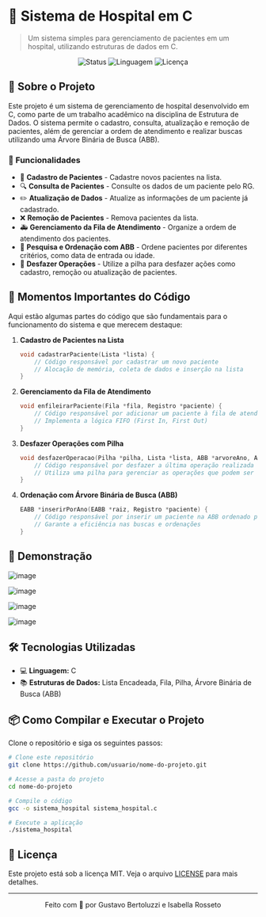 # 🏥 Sistema de Hospital em C

> Um sistema simples para gerenciamento de pacientes em um hospital, utilizando estruturas de dados em C.

<p align="center">
  <img src="https://img.shields.io/badge/Status-Em%20Desenvolvimento-yellow" alt="Status">
  <img src="https://img.shields.io/badge/Linguagem-C-%23007ACC" alt="Linguagem">
  <img src="https://img.shields.io/github/license/usuario/projeto" alt="Licença">
</p>

## 🚀 Sobre o Projeto

Este projeto é um sistema de gerenciamento de hospital desenvolvido em C, como parte de um trabalho acadêmico na disciplina de Estrutura de Dados. O sistema permite o cadastro, consulta, atualização e remoção de pacientes, além de gerenciar a ordem de atendimento e realizar buscas utilizando uma Árvore Binária de Busca (ABB).

### 📝 Funcionalidades

- 📝 **Cadastro de Pacientes** - Cadastre novos pacientes na lista.
- 🔍 **Consulta de Pacientes** - Consulte os dados de um paciente pelo RG.
- ✏️ **Atualização de Dados** - Atualize as informações de um paciente já cadastrado.
- ❌ **Remoção de Pacientes** - Remova pacientes da lista.
- 🚑 **Gerenciamento da Fila de Atendimento** - Organize a ordem de atendimento dos pacientes.
- 🌳 **Pesquisa e Ordenação com ABB** - Ordene pacientes por diferentes critérios, como data de entrada ou idade.
- 🔄 **Desfazer Operações** - Utilize a pilha para desfazer ações como cadastro, remoção ou atualização de pacientes.

## 🌟 Momentos Importantes do Código

Aqui estão algumas partes do código que são fundamentais para o funcionamento do sistema e que merecem destaque:

1. **Cadastro de Pacientes na Lista**
   ```c
   void cadastrarPaciente(Lista *lista) {
       // Código responsável por cadastrar um novo paciente
       // Alocação de memória, coleta de dados e inserção na lista
   }
   ```

2. **Gerenciamento da Fila de Atendimento**
   ```c
   void enfileirarPaciente(Fila *fila, Registro *paciente) {
       // Código responsável por adicionar um paciente à fila de atendimento
       // Implementa a lógica FIFO (First In, First Out)
   }
   ```

3. **Desfazer Operações com Pilha**
   ```c
   void desfazerOperacao(Pilha *pilha, Lista *lista, ABB *arvoreAno, ABB *arvoreMes, ABB *arvoreDia, ABB *arvoreIdade) {
       // Código responsável por desfazer a última operação realizada
       // Utiliza uma pilha para gerenciar as operações que podem ser desfeitas
   }
   ```

4. **Ordenação com Árvore Binária de Busca (ABB)**
   ```c
   EABB *inserirPorAno(EABB *raiz, Registro *paciente) {
       // Código responsável por inserir um paciente na ABB ordenado pelo ano de entrada
       // Garante a eficiência nas buscas e ordenações
   }
   ```

## 🌈 Demonstração

<p align="center">
  
  ![image](https://github.com/user-attachments/assets/84d657c6-a12a-4c0a-bd97-9049321c106c)

  ![image](https://github.com/user-attachments/assets/30d7e427-e9f5-4cb4-9bc7-1c69064104de)

  ![image](https://github.com/user-attachments/assets/3ac4acd2-7280-445c-95e9-aed1a0175d20)

  ![image](https://github.com/user-attachments/assets/f2ea9789-b6f2-4d53-9341-5acd8ed0efeb)

  
</p>

## 🛠️ Tecnologias Utilizadas

- 💻 **Linguagem:** C
- 📚 **Estruturas de Dados:** Lista Encadeada, Fila, Pilha, Árvore Binária de Busca (ABB)

## 📦 Como Compilar e Executar o Projeto

Clone o repositório e siga os seguintes passos:

```bash
# Clone este repositório
git clone https://github.com/usuario/nome-do-projeto.git

# Acesse a pasta do projeto
cd nome-do-projeto

# Compile o código
gcc -o sistema_hospital sistema_hospital.c

# Execute a aplicação
./sistema_hospital
```

## 📄 Licença

Este projeto está sob a licença MIT. Veja o arquivo [LICENSE](LICENSE) para mais detalhes.


---

<p align="center">Feito com 💖 por Gustavo Bertoluzzi e Isabella Rosseto </p>

